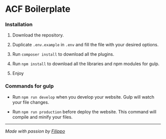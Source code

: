# ACF Boilerplate

### Installation

1. Download the repository.

2. Duplicate `.env.example` in `.env` and fill the file with your desired options.

3. Run `composer install` to download all the plugins.

3. Run `npm install` to download all the libraries and npm modules for gulp.

4. Enjoy

### Commands for gulp

- Run `npm run develop` when you develop your website. Gulp will watch your file changes.

- Run `npm run production` before deploy the website. This command will compile and minify your files.

---

*Made with passion by [Filippo](https://filippo.im)*